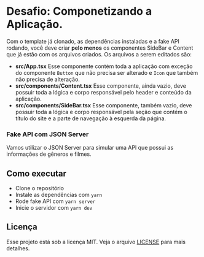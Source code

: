 # Desafio: Componetizando a Aplicação.

Com o template já clonado, as dependências instaladas e a fake API rodando, você deve criar **pelo menos** os componentes SideBar e Content que já estão com os arquivos criados. Os arquivos a serem editados são:
- **src/App.tsx**
Esse componente contém toda a aplicação com exceção do componente `Button` que não precisa ser alterado e `Icon` que também não precisa de alteração.
- **src/components/Content.tsx**
Esse componente, ainda vazio, deve possuir toda a lógica e corpo responsável pelo header e conteúdo da aplicação.
- **src/components/SideBar.tsx**
Esse componente, também vazio, deve possuir toda a lógica e corpo responsável pela seção que contém o título do site e a parte de navegação à esquerda da página.

### Fake API com JSON Server

Vamos utilizar o JSON Server para simular uma API que possui as informações de gêneros e filmes. 

## Como executar

- Clone o repositório
- Instale as dependências com `yarn`
- Rode fake API com `yarn server`
- Inicie o servidor com `yarn dev`

## Licença

Esse projeto está sob a licença MIT. Veja o arquivo [LICENSE](LICENSE.md) para mais detalhes.